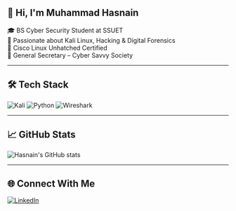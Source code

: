 ## 👋 Hi, I'm Muhammad Hasnain

🎓 BS Cyber Security Student at SSUET  
🔐 Passionate about Kali Linux, Hacking & Digital Forensics  
📜 Cisco Linux Unhatched Certified  
📢 General Secretary – Cyber Savvy Society  

---

## 🛠️ Tech Stack
![Kali](https://img.shields.io/badge/Kali_Linux-557C94?style=for-the-badge&logo=kali-linux&logoColor=white)
![Python](https://img.shields.io/badge/Python-3670A0?style=for-the-badge&logo=python&logoColor=ffdd54)
![Wireshark](https://img.shields.io/badge/Wireshark-1A1A1A?style=for-the-badge&logo=wireshark)

---

## 📈 GitHub Stats
![Hasnain's GitHub stats](https://github-readme-stats.vercel.app/api?username=Mhas40&show_icons=true&theme=dark)

---

## 🌐 Connect With Me
[![LinkedIn](https://img.shields.io/badge/LinkedIn-blue?logo=linkedin&logoColor=white)]([https://linkedin.com/in/your-profile](https://www.linkedin.com/in/muhammad-hasnain-889788288/))
